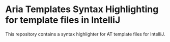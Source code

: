 Aria Templates Syntax Highlighting for template files in IntelliJ
=================================================================

This repository contains a syntax highlighter for AT template files for IntelliJ.